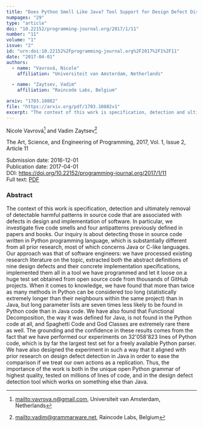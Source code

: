 ```yaml
---
title: "Does Python Smell Like Java? Tool Support for Design Defect Discovery in Python"
numpages: "29"
type: "article"
doi: "10.22152/programming-journal.org/2017/1/11"
number: "11"
volume: "1"
issue: "2"
id: "urn:doi:10.22152%2Fprogramming-journal.org%2F2017%2F1%2F11"
date: "2017-04-01"
authors: 
  - name: "Vavrová, Nicole"
    affiliation: "Universiteit van Amsterdam, Netherlands"

  - name: "Zaytsev, Vadim"
    affiliation: "Raincode Labs, Belgium"

arxiv: "1703.10882"
file: "https://arxiv.org/pdf/1703.10882v1"
excerpt: "The context of this work is specification, detection and ultimately removal of detectable harmful patterns in source code that are associated with defects in design and implementation of software. In particular, we investigate five code smells and four antipatterns previously defined in papers and books. Our inquiry is about detecting those in source code written in Python programming language, which is substantially different from all prior research, most of which concerns Java or C-like languages. Our approach was that of software engineers: we have processed existing research literature on the topic, extracted both the abstract definitions of nine design defects and their concrete implementation specifications, implemented them all in a tool we have programmed and let it loose on a huge test set obtained from open source code from thousands of GitHub projects. When it comes to knowledge, we have found that more than twice as many methods in Python can be considered too long (statistically extremely longer than their neighbours within the same project) than in Java, but long parameter lists are seven times less likely to be found in Python code than in Java code. We have also found that Functional Decomposition, the way it was defined for Java, is not found in the Python code at all, and Spaghetti Code and God Classes are extremely rare there as well. The grounding and the confidence in these results comes from the fact that we have performed our experiments on 32'058'823 lines of Python code, which is by far the largest test set for a freely available Python parser. We have also designed the experiment in such a way that it aligned with prior research on design defect detection in Java in order to ease the comparison if we treat our own actions as a replication. Thus, the importance of the work is both in the unique open Python grammar of highest quality, tested on millions of lines of code, and in the design defect detection tool which works on something else than Java."
---
```

Nicole Vavrová[^1] and Vadim Zaytsev[^2]

The Art, Science, and Engineering of Programming, 2017, Vol. 1, Issue 2, Article 11

Submission date: 2016-12-01  
Publication date: 2017-04-01  
DOI: <https://doi.org/10.22152/programming-journal.org/2017/1/11>  
Full text: [PDF](https://arxiv.org/pdf/1703.10882v1)  


### Abstract

The context of this work is specification, detection and ultimately removal of detectable harmful patterns in source code that are associated with defects in design and implementation of software. In particular, we investigate five code smells and four antipatterns previously defined in papers and books. Our inquiry is about detecting those in source code written in Python programming language, which is substantially different from all prior research, most of which concerns Java or C-like languages. Our approach was that of software engineers: we have processed existing research literature on the topic, extracted both the abstract definitions of nine design defects and their concrete implementation specifications, implemented them all in a tool we have programmed and let it loose on a huge test set obtained from open source code from thousands of GitHub projects. When it comes to knowledge, we have found that more than twice as many methods in Python can be considered too long (statistically extremely longer than their neighbours within the same project) than in Java, but long parameter lists are seven times less likely to be found in Python code than in Java code. We have also found that Functional Decomposition, the way it was defined for Java, is not found in the Python code at all, and Spaghetti Code and God Classes are extremely rare there as well. The grounding and the confidence in these results comes from the fact that we have performed our experiments on 32'058'823 lines of Python code, which is by far the largest test set for a freely available Python parser. We have also designed the experiment in such a way that it aligned with prior research on design defect detection in Java in order to ease the comparison if we treat our own actions as a replication. Thus, the importance of the work is both in the unique open Python grammar of highest quality, tested on millions of lines of code, and in the design defect detection tool which works on something else than Java.


[^1]: <mailto:vavrova.n@gmail.com>, Universiteit van Amsterdam, Netherlands
[^2]: <mailto:vadim@grammarware.net>, Raincode Labs, Belgium
